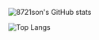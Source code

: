 ![8721son's GitHub stats](https://github-readme-stats.vercel.app/api?username=8721son&count_private=true&show_icons=true&theme=github_dark)

![Top Langs](https://github-readme-stats.vercel.app/api/top-langs/?username=8721son&langs_count=10&theme=github_dark)
<!--  &exclude_repo=Jsp-Model2-MySQL-blog,Spring-MyBatis-MySQL-traveler,mybatis-crud&layout=compact-->

<!--
**8721son/8721son** is a ✨ _special_ ✨ repository because its `README.md` (this file) appears on your GitHub profile.

Here are some ideas to get you started:

- 🔭 I’m currently working on ...
- 🌱 I’m currently learning ...
- 👯 I’m looking to collaborate on ...
- 🤔 I’m looking for help with ...
- 💬 Ask me about ...
- 📫 How to reach me: ...
- 😄 Pronouns: ...
- ⚡ Fun fact: ...
-->
